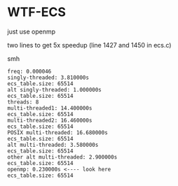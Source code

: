 # WTF-ECS

just use openmp

two lines to get 5x speedup (line 1427 and 1450 in ecs.c)

smh

```
freq: 0.000046
singly-threaded: 3.810000s
ecs_table.size: 65514
alt singly-threaded: 1.000000s
ecs_table.size: 65514
threads: 8
multi-threaded1: 14.400000s
ecs_table.size: 65514
multi-threaded2: 16.460000s
ecs_table.size: 65514
POSIX multi-threaded: 16.680000s
ecs_table.size: 65514
alt multi-threaded: 3.580000s
ecs_table.size: 65514
other alt multi-threaded: 2.900000s
ecs_table.size: 65514
openmp: 0.230000s <---- look here
ecs_table.size: 65514
```
